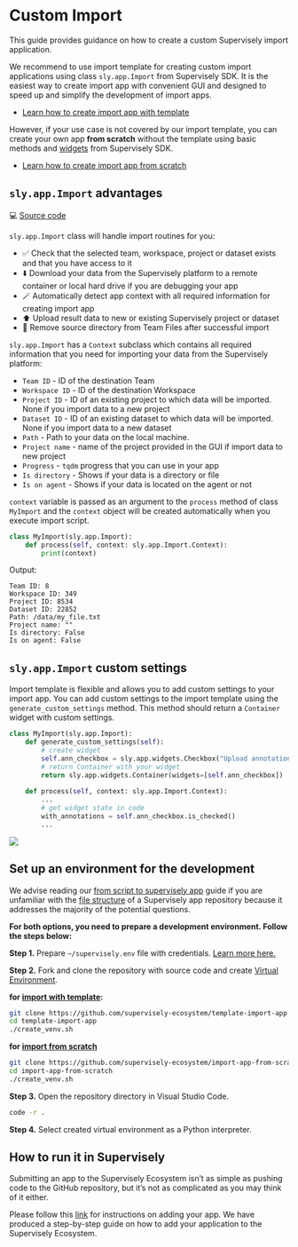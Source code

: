 # Custom Import

This guide provides guidance on how to create a custom Supervisely import application.

We recommend to use import template for creating custom import applications using class `sly.app.Import` from Supervisely SDK. It is the easiest way to create import app with convenient GUI and designed to speed up and simplify the development of import apps.

* [Learn how to create import app with template]()

However, if your use case is not covered by our import template, you can create your own app **from scratch**  without the template using basic methods and [widgets](https://developer.supervisely.com/app-development/widgets) from Supervisely SDK.

* [Learn how to create import app from scratch]()

## `sly.app.Import` advantages

💻 [Source code](https://github.com/supervisely/supervisely/blob/master/supervisely/app/import_template.py)

`sly.app.Import` class will handle import routines for you:

- ✅ Check that the selected team, workspace, project or dataset exists and that you have access to it
- ⬇️ Download your data from the Supervisely platform to a remote container or local hard drive if you are debugging your app
- 🪄 Automatically detect app context with all required information for creating import app
- ⬆️ Upload result data to new or existing Supervisely project or dataset
- 🧹 Remove source directory from Team Files after successful import

`sly.app.Import` has a `Context` subclass which contains all required information that you need for importing your data from the Supervisely platform:

- `Team ID` - ID of the destination Team
- `Workspace ID` - ID of the destination Workspace
- `Project ID` - ID of an existing project to which data will be imported. None if you import data to a new project
- `Dataset ID` - ID of an existing dataset to which data will be imported. None if you import data to a new dataset
- `Path` - Path to your data on the local machine. 
- `Project name` - name of the project provided in the GUI if import data to new project
- `Progress` - `tqdm` progress that you can use in your app
- `Is directory` - Shows if your data is a directory or file
- `Is on agent` - Shows if your data is located on the agent or not

`context` variable is passed as an argument to the `process` method of class `MyImport` and the `context` object will be created automatically when you execute import script.

```python
class MyImport(sly.app.Import):
    def process(self, context: sly.app.Import.Context):
        print(context)
```

Output:

```text
Team ID: 8
Workspace ID: 349
Project ID: 8534
Dataset ID: 22852
Path: /data/my_file.txt
Project name: ""
Is directory: False
Is on agent: False
```

## `sly.app.Import` custom settings

Import template is flexible and allows you to add custom settings to your import app. You can add custom settings to the import template using the `generate_custom_settings` method. This method should return a `Container` widget with custom settings.

```python
class MyImport(sly.app.Import):
    def generate_custom_settings(self):
        # create widget
        self.ann_checkbox = sly.app.widgets.Checkbox("Upload annotations", True)
        # return Container with your widget
        return sly.app.widgets.Container(widgets=[self.ann_checkbox])
        
    def process(self, context: sly.app.Import.Context):
        ...
        # get widget state in code
        with_annotations = self.ann_checkbox.is_checked()
        ...
```

<img src="https://github.com/supervisely-ecosystem/template-import-app/assets/48913536/de368077-4632-4ca6-be09-18fa40b7295b">

## Set up an environment for the development

We advise reading our [from script to supervisely app](../basics/from-script-to-supervisely-app.md) guide if you are unfamiliar with the [file structure](../basics/from-script-to-supervisely-app.md#repository-structure) of a Supervisely app repository because it addresses the majority of the potential questions.

**For both options, you need to prepare a development environment. Follow the steps below:**

**Step 1.** Prepare `~/supervisely.env` file with credentials. [Learn more here.](../../getting-started/basics-of-authentication.md#how-to-use-in-python)

**Step 2.** Fork and clone the repository with source code and create [Virtual Environment](https://docs.python.org/3/library/venv.html).

**for [import with template](https://github.com/supervisely-ecosystem/template-import-app):**

```bash
git clone https://github.com/supervisely-ecosystem/template-import-app
cd template-import-app
./create_venv.sh
```

**for [import from scratch](https://github.com/supervisely-ecosystem/import-app-from-scratch)**

```bash
git clone https://github.com/supervisely-ecosystem/import-app-from-scratch
cd import-app-from-scratch
./create_venv.sh
```

**Step 3.** Open the repository directory in Visual Studio Code.

```bash
code -r .
```

**Step 4.** Select created virtual environment as a Python interpreter.

## How to run it in Supervisely

Submitting an app to the Supervisely Ecosystem isn’t as simple as pushing code to the GitHub repository, but it’s not as complicated as you may think of it either.

Please follow this [link](https://developer.supervisely.com/app-development/basics/add-private-app) for instructions on adding your app. We have produced a step-by-step guide on how to add your application to the Supervisely Ecosystem.